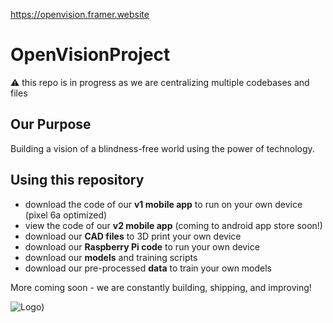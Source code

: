 https://openvision.framer.website

# OpenVisionProject
⚠️ this repo is in progress as we are centralizing multiple codebases and files

## Our Purpose
Building a vision of a blindness-free world using the power of technology.

## Using this repository
* download the code of our **v1 mobile app** to run on your own device (pixel 6a optimized)
* view the code of our **v2 mobile app** (coming to android app store soon!)
* download our **CAD files** to 3D print your own device
* download our **Raspberry Pi code** to run your own device
* download our **models** and training scripts
* download our pre-processed **data** to train your own models

More coming soon - we are constantly building, shipping, and improving!

![Logo](https://github.com/rkdune/openvisionproject/assets/96749303/b8982dc4-a4ad-455a-84b8-d3a44ed01b02))
